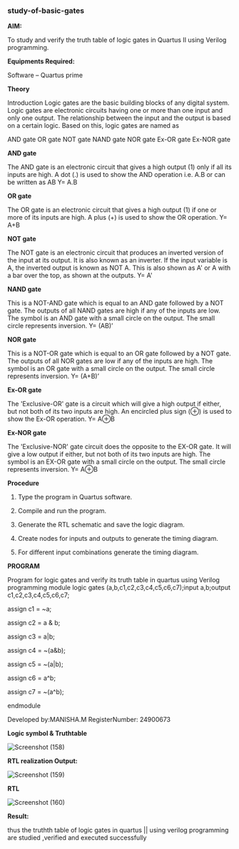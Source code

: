 ### study-of-basic-gates

**AIM:** 

To study and verify the truth table of logic gates in Quartus II using Verilog programming.

**Equipments Required:**

Software – Quartus prime 

**Theory**

Introduction Logic gates are the basic building blocks of any digital system. Logic gates are electronic circuits having one or more than one input and only one output. The relationship between the input and the output is based on a certain logic. Based on this, logic gates are named as

AND gate OR gate NOT gate NAND gate NOR gate Ex-OR gate Ex-NOR gate

**AND gate**

The AND gate is an electronic circuit that gives a high output (1) only if all its inputs are high. A dot (.) is used to show the AND operation i.e. A.B or can be written as AB
Y= A.B

**OR gate** 

The OR gate is an electronic circuit that gives a high output (1) if one or more of its inputs are high. A plus (+) is used to show the OR operation.
Y= A+B

**NOT gate**

The NOT gate is an electronic circuit that produces an inverted version of the input at its output. It is also known as an inverter. If the input variable is A, the inverted output is known as NOT A. This is also shown as A' or A with a bar over the top, as shown at the outputs.
Y= A'

**NAND gate**

This is a NOT-AND gate which is equal to an AND gate followed by a NOT gate. The outputs of all NAND gates are high if any of the inputs are low. The symbol is an AND gate with a small circle on the output. The small circle represents inversion.
Y= (AB)’

**NOR gate**

This is a NOT-OR gate which is equal to an OR gate followed by a NOT gate. The outputs of all NOR gates are low if any of the inputs are high. The symbol is an OR gate with a small circle on the output. The small circle represents inversion.
Y= (A+B)’

**Ex-OR gate**

The 'Exclusive-OR' gate is a circuit which will give a high output if either, but not both of its two inputs are high. An encircled plus sign (⊕) is used to show the Ex-OR operation.
Y= A⊕B

**Ex-NOR gate**

The 'Exclusive-NOR' gate circuit does the opposite to the EX-OR gate. It will give a low output if either, but not both of its two inputs are high. The symbol is an EX-OR gate with a small circle on the output. The small circle represents inversion.
Y= A⊕B

**Procedure** 

1.	Type the program in Quartus software.

2.	Compile and run the program.

3.	Generate the RTL schematic and save the logic diagram.

4.	Create nodes for inputs and outputs to generate the timing diagram.

5.	For different input combinations generate the timing diagram.


**PROGRAM**

Program for logic gates and verify its truth table in quartus using Verilog programming module logic gates (a,b,c1,c2,c3,c4,c5,c6,c7);input a,b;output c1,c2,c3,c4,c5,c6,c7;


assign c1 = ~a;

assign c2 = a & b;

assign c3 = a|b;

assign c4 = ~(a&b);

assign c5 = ~(a|b);

assign c6 = a^b;

assign c7 = ~(a^b);

endmodule



 Developed by:MANISHA.M RegisterNumber: 24900673
 
**Logic symbol & Truthtable**

![Screenshot (158)](https://github.com/user-attachments/assets/d2754bc7-53e7-4ee5-a8cf-9b62ffb575f0)


**RTL realization Output:** 

![Screenshot (159)](https://github.com/user-attachments/assets/21c4129e-152a-4cb1-a4bb-e9bff2ac3610)


**RTL**

![Screenshot (160)](https://github.com/user-attachments/assets/af0ed5f3-c0a7-4d20-b52c-83a438291202)


**Result:**

thus the truthth table of logic gates in quartus || using verilog programming are studied ,verified and executed successfully


